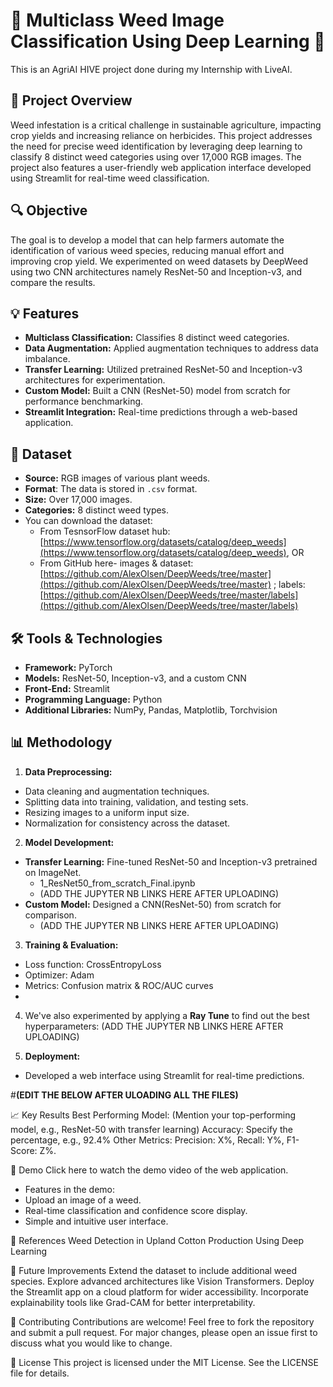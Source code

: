 # 🌱 Multiclass Weed Image Classification Using Deep Learning 🌾
This is an AgriAI HIVE project done during my Internship with LiveAI.

## 🌟 Project Overview
Weed infestation is a critical challenge in sustainable agriculture, impacting crop yields and increasing reliance on herbicides. This project addresses the need for precise weed identification by leveraging deep learning to classify 8 distinct weed categories using over 17,000 RGB images. The project also features a user-friendly web application interface developed using Streamlit for real-time weed classification.

## 🔍 Objective
The goal is to develop a model that can help farmers automate the identification of various weed species, reducing manual effort and improving crop yield. We experimented on weed datasets by DeepWeed using two CNN architectures namely ResNet-50 and Inception-v3, and compare the results.

## 💡 Features
* **Multiclass Classification:** Classifies 8 distinct weed categories.
* **Data Augmentation:** Applied augmentation techniques to address data imbalance.
* **Transfer Learning:** Utilized pretrained ResNet-50 and Inception-v3 architectures for experimentation.
* **Custom Model:** Built a CNN (ResNet-50) model from scratch for performance benchmarking.
* **Streamlit Integration:** Real-time predictions through a web-based application.

 ## 📂 Dataset
* **Source:** RGB images of various plant weeds.
* **Format**: The data is stored in `.csv` format. 
* **Size:** Over 17,000 images.
* **Categories:** 8 distinct weed types.
* You can download the dataset:
    * From TesnsorFlow dataset hub: [https://www.tensorflow.org/datasets/catalog/deep_weeds](https://www.tensorflow.org/datasets/catalog/deep_weeds), OR 
    * From GitHub here- images & dataset: [https://github.com/AlexOlsen/DeepWeeds/tree/master](https://github.com/AlexOlsen/DeepWeeds/tree/master) ; labels: [https://github.com/AlexOlsen/DeepWeeds/tree/master/labels](https://github.com/AlexOlsen/DeepWeeds/tree/master/labels) 

## 🛠️ Tools & Technologies
* **Framework:** PyTorch
* **Models:** ResNet-50, Inception-v3, and a custom CNN
* **Front-End:** Streamlit
* **Programming Language:** Python
* **Additional Libraries:** NumPy, Pandas, Matplotlib, Torchvision

## 📊 Methodology
1. **Data Preprocessing:**
  * Data cleaning and augmentation techniques.
  * Splitting data into training, validation, and testing sets.
  * Resizing images to a uniform input size.
  * Normalization for consistency across the dataset.
2. **Model Development:**
 * **Transfer Learning:** Fine-tuned ResNet-50 and Inception-v3 pretrained on ImageNet.
    * 1_ResNet50_from_scratch_Final.ipynb
    * (ADD THE JUPYTER NB LINKS HERE AFTER UPLOADING)
 * **Custom Model:** Designed a CNN(ResNet-50) from scratch for comparison.
    * (ADD THE JUPYTER NB LINKS HERE AFTER UPLOADING)
3. **Training & Evaluation:**
 * Loss function: CrossEntropyLoss
 * Optimizer: Adam
 * Metrics: Confusion matrix & ROC/AUC curves
 * 
4. We've also experimented by applying a **Ray Tune** to find out the best hyperparameters: (ADD THE JUPYTER NB LINKS HERE AFTER UPLOADING)
   
5. **Deployment:**
 * Developed a web interface using Streamlit for real-time predictions.

#**(EDIT THE BELOW AFTER ULOADING ALL THE FILES)**

📈 Key Results
Best Performing Model: (Mention your top-performing model, e.g., ResNet-50 with transfer learning)
Accuracy: Specify the percentage, e.g., 92.4%
Other Metrics: Precision: X%, Recall: Y%, F1-Score: Z%.

🎥 Demo
Click here to watch the demo video of the web application.
* Features in the demo:
 * Upload an image of a weed.
 * Real-time classification and confidence score display.
 * Simple and intuitive user interface.

📘 References
Weed Detection in Upland Cotton Production Using Deep Learning

🚀 Future Improvements
Extend the dataset to include additional weed species.
Explore advanced architectures like Vision Transformers.
Deploy the Streamlit app on a cloud platform for wider accessibility.
Incorporate explainability tools like Grad-CAM for better interpretability.

🤝 Contributing
Contributions are welcome! Feel free to fork the repository and submit a pull request. For major changes, please open an issue first to discuss what you would like to change.

📝 License
This project is licensed under the MIT License. See the LICENSE file for details.



